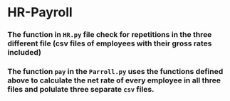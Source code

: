 # HR-Payroll

### The function in ```HR.py``` file check for repetitions in the three different file (csv files of employees with their gross rates included)

### The function ```pay``` in the ```Parroll.py``` uses the functions defined above to calculate the net rate of every employee in all three files and polulate three separate ```csv``` files.
